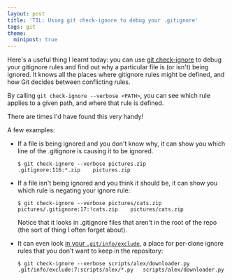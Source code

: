 ```yaml
---
layout: post
title: 'TIL: Using git check-ignore to debug your .gitignore'
tags: git
theme:
  minipost: true
---
```


Here's a useful thing I learnt today: you can use [git check-ignore](https://git-scm.com/docs/git-check-ignore) to debug your gitignore rules and find out why a particular file is (or isn't) being ignored.
It knows all the places where gitignore rules might be defined, and how Git decides between conflicting rules.

By calling `git check-ignore --verbose <PATH>`, you can see which rule applies to a given path, and where that rule is defined.

There are times I'd have found this very handy!

A few examples:

*   If a file is being ignored and you don't know why, it can show you which line of the .gitignore is causing it to be ignored.

    ```
    $ git check-ignore --verbose pictures.zip
    .gitignore:116:*.zip	pictures.zip
    ```

*   If a file isn't being ignored and you think it should be, it can show you which rule is negating your ignore rule:

    ```
    $ git check-ignore --verbose pictures/cats.zip
    pictures/.gitignore:17:!cats.zip	pictures/cats.zip
    ```

    Notice that it looks in .gitignore files that aren't in the root of the repo (the sort of thing I often forget about).

*   It can even look [in your `.git/info/exclude`](/2015/06/git-info-exclude/), a place for per-clone ignore rules that you don't want to keep in the repository:

    ```
    $ git check-ignore --verbose scripts/alex/downloader.py
    .git/info/exclude:7:scripts/alex/*.py	scripts/alex/downloader.py
    ```

